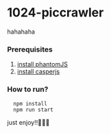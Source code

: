 # 1024-piccrawler
hahahaha

### Prerequisites
1. [install phantomJS](http://phantomjs.org/download.html)
2. [install casperjs](http://docs.casperjs.org/en/latest/installation.html)

### How to run?
```
  npm install
  npm run start
```

just enjoy!!🍺🍺🍺


